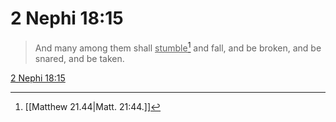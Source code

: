 # 2 Nephi 18:15

> And many among them shall <u>stumble</u>[^a] and fall, and be broken, and be snared, and be taken.

[2 Nephi 18:15](https://www.churchofjesuschrist.org/study/scriptures/bofm/2-ne/18?lang=eng&id=p15#p15)


[^a]: [[Matthew 21.44|Matt. 21:44.]]
